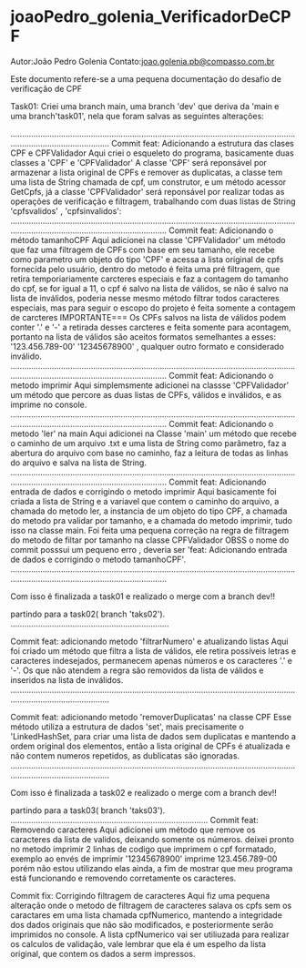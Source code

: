 ﻿# joaoPedro_golenia_VerificadorDeCPF
Autor:João Pedro Golenia
Contato:joao.golenia.pb@compasso.com.br

Este documento refere-se a uma pequena documentação do desafio de verificação de CPF

Task01: Criei uma branch main, uma branch 'dev' que deriva da 'main e uma branch'task01', nela que foram salvas as seguintes alterações:

.......................................................................................................................................................................
Commit feat: Adicionando a estrutura das clases CPF e CPFValidador
Aqui criei o esqueleto do programa, basicamente duas classes a 'CPF' e 'CPFValidador'
A classe 'CPF' será reponsável por armazenar a lista original de CPFs e remover as duplicatas, a classe tem uma lista de String chamada de cpf, um construtor, e um método acessor GetCpfs, já a classe 'CPFValidador' será reponsável por realizar todas as operações de verificação e filtragem, trabalhando com duas listas de String 'cpfsvalidos' , 'cpfsinvalidos':
................................................................................................................................................................................................
Commit feat: Adicionando o método tamanhoCPF
Aqui adicionei na classe 'CPFValidador' um método que faz uma filtragem de CPFs com base em seu tamanho, ele recebe como parametro um objeto do tipo 'CPF' e acessa a lista original de cpfs fornecida pelo usuário, dentro do metodo é feita uma pré filtragem, que retira temporiariamente carcteres especiais e faz a contagem do tamanho do cpf, se for igual a 11, o cpf é salvo na lista de válidos, se não é salvo na lista de inválidos, poderia nesse mesmo método filtrar todos caracteres especiais, mas para seguir o escopo do projeto é feita somente a contagem de carcteres
IMPORTANTE=== Os CPFs salvos na lista de válidos podem conter '.' e '-' a retirada desses carcteres e feita somente para acontagem, portanto na lista de válidos são aceitos formatos semelhantes a esses: '123.456.789-00'  '12345678900' , qualquer outro formato e considerado inválido.
................................................................................................................................................................................................
Commit feat: Adicionando o metodo imprimir
Aqui simplemsmente adicionei na classse 'CPFValidador' um método que percore as duas listas de CPFs, válidos e inválidos, e as imprime no console.
................................................................................................................................................................................................
Commit feat: Adicionando o metodo 'ler' na main
Aqui adicionei na Classe 'main' um método que recebe o caminho de um arquivo .txt e uma lista de String como parâmetro, faz a abertura do arquivo com base no caminho, faz a leitura de todas as linhas do arquivo e salva na lista de String.
................................................................................................................................................................................................
Commit feat: Adicionando entrada de dados e corrigindo o metodo imprimir
Aqui basicamente foi criada a lista de String e a variavel que contem o caminho do arquivo, a chamada do metodo ler, a instancia de um objeto do tipo CPF, a chamada do metodo pra validar por tamanho, e a chamada do metodo imprimir, tudo isso na classe main.
Foi feita uma pequena correção na regra de filtragem do metodo de filtar por tamanho na classe CPFValidador
OBSS o nome do commit posssui um pequeno erro , deveria ser 'feat: Adicionando entrada de dados e corrigindo o metodo tamanhoCPF'.
................................................................................................................................................................................................
                                                                    
Com isso é finalizada a task01 e realizado o merge com a branch dev!!                                   
                                                                    
partindo para a task02( branch 'taks02').                                            
.....................................................................

Commit feat: adicionando metodo 'filtrarNumero' e atualizando listas
Aqui foi criado um método que filtra a lista de válidos, ele retira possíveis letras e caracteres indesejados, permanecem apenas números e os caracteres '.' e '-'.
Os que não atendem a regra são removidos da lista de válidos e inseridos na lista de inválidos.
.......................................................................................................................................................................

Commit feat: adicionando metodo 'removerDuplicatas' na classe CPF
Esse método utiliza a estrutura de dados 'set', mais precisamente o 'LinkedHashSet, para criar uma lista de dados sem duplicatas e mantendo a ordem original dos elementos, então a lista original de CPFs é atualizada e não contem numeros repetidos, as dublicatas são ignoradas.
.......................................................................................................................................................................

Com isso é finalizada a task02 e realizado o merge com a branch dev!!                                   
                                                                    
partindo para a task03( branch 'taks03'). 
......................................................................................
Commit feat: Removendo caracteres 
Aqui adicionei um método que remove os caracteres da lista de validos, deixando somente os números.
deixei pronto no metodo imprimir 2 linhas de codigo que imprimem o cpf formatado, exemplo ao envés de imprimir '12345678900' imprime 123.456.789-00
porém não estou utilizando elas ainda, a fim de mostrar que meu programa está funcionando e removendo corretamente os caracteres.

Commit fix: Corrigindo filtragem de caracteres
Aqui fiz uma pequena alteração onde o metodo de filtragem de caracteres salava os cpfs sem os caractares em uma lista chamada cpfNumerico, mantendo a integridade dos dados originais que não são modificados, e posteriormente serão imprimidos no console.
A lista cpfNumerico vai ser utiliuzada para realizar os calculos de validação, vale lembrar que ela é um espelho da lista original, que contem os dados a serm impressos.















